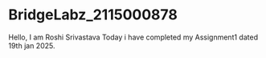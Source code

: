 # BridgeLabz_2115000878
Hello, I am Roshi Srivastava
Today i have completed my Assignment1 dated 19th jan 2025.
